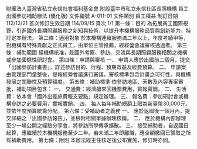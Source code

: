 財團法人臺灣省私立永信社會福利基金會
附設臺中市私立永信社區長照機構
員工出國參訪補助辦法 (優化版)
文件編號
A-011-01
文件類別
員工權益
制訂日期
112/12/21
首次修訂生效日期
114/09/15
頁次
1/1
第一條：目的
為拓展員工國際視野，引進國外長期照顧服務之新知與技術，以提升本機構服務品質與創新能力，特訂定本辦法。
第二條：適用對象
於本機構連續服務滿二年以上，年度考績甲等，對機構有特殊貢獻之正式員工，由單位主管推薦，經經營會議審核通過者。
第三條：補助範圍
經機構核准，赴國外考察、參訪、交流與長期照顧服務相關之機構或參加國際性研討會。
第四條：申請與審核
一、 申請人應於出國前二個月，提交「出國參訪計畫書」，詳述參訪目的、行程、預期效益及經費預算。
二、 申請案由管理部門彙整後，提報經營會議進行審議，審核標準包含計畫之可行性、與機構發展之關聯性及預算額度。
第五條：補助標準
依參訪地區、天數及內容專案審批，補助項目包含：
一、 交通費：經濟艙來回機票費用，實報實銷。
二、 生活費：依本會「國外出差旅費報支要點」規定辦理。
三、 報名費：參加研討會或機構參訪之必要費用，實報實銷。
四、 每人每年補助總額上限為新臺幣30,000元，並依年度預算統籌分配。
第六條：受補助者之義務
一、 應於返國後一個月內，提交詳細之「出國參訪報告」，並檢附相關單據辦理核銷。
二、 應於機構內部辦理至少一場公開之經驗分享會，將參訪所學傳承擴散。
三、 接受補助者，自返國日起算，應繼續於本機構服務至少二年。若未滿二年即離職，應全額繳回已領取之所有補助費用。
第七條：附則
本辦法經主任核定後公布實施，修訂時亦同。